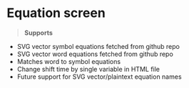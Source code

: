 # Equation screen

> **Supports**

 - SVG vector symbol equations fetched from github repo
 - SVG vector word equations fetched from github repo
- Matches word to symbol equations
- Change shift time by single variable in HTML file
 - Future support for SVG vector/plaintext equation names
